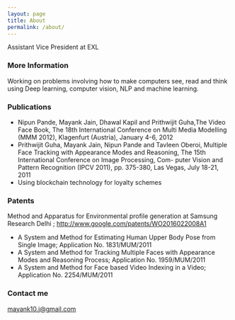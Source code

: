 ```yaml
---
layout: page
title: About
permalink: /about/
---
```


Assistant Vice President at EXL

### More Information

Working on problems involving how to make computers see, read and think using Deep learning,
computer vision, NLP and machine learning. 

### Publications 

 * Nipun Pande, Mayank Jain, Dhawal Kapil and Prithwijit Guha,The Video Face Book, The 18th International Conference on Multi Media Modelling (MMM 2012), Klagenfurt (Austria), January 4-6, 2012
 * Prithwijit Guha, Mayank Jain, Nipun Pande and Tavleen Oberoi, Multiple Face Tracking with Appearance Modes and Reasoning, The 15th International Conference on Image Processing, Com- puter Vision and Pattern Recognition (IPCV 2011), pp. 375-380, Las Vegas, July 18-21, 2011
 * Using blockchain technology for loyalty schemes

### Patents

Method and Apparatus for Environmental profile generation at Samsung Research Delhi ; http://www.google.com/patents/WO2016022008A1
* A System and Method for Estimating Human Upper Body Pose from Single Image; Application No. 1831/MUM/2011
* A System and Method for Tracking Multiple Faces with Appearance Modes and Reasoning Process; Application No. 1959/MUM/2011
* A System and Method for Face based Video Indexing in a Video; Application No. 2254/MUM/2011



### Contact me

[mayank10.j@gmail.com](mailto:mayank10.j@gmail.com)
